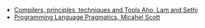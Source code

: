 - [Compilers, principles, techniques and Tools Aho, Lam and Sethi](https://drive.google.com/file/d/1GvBX_mlnRaI6HmaCa5rQjpPcm7TOLf5u/view?usp=sharing)
- [Programming Language Pragmatics, Micahel Scott](https://drive.google.com/file/d/1Lcjr8MSYqmsgCQyGIEx7yj2BKtFCiyZJ/view?usp=sharing)
